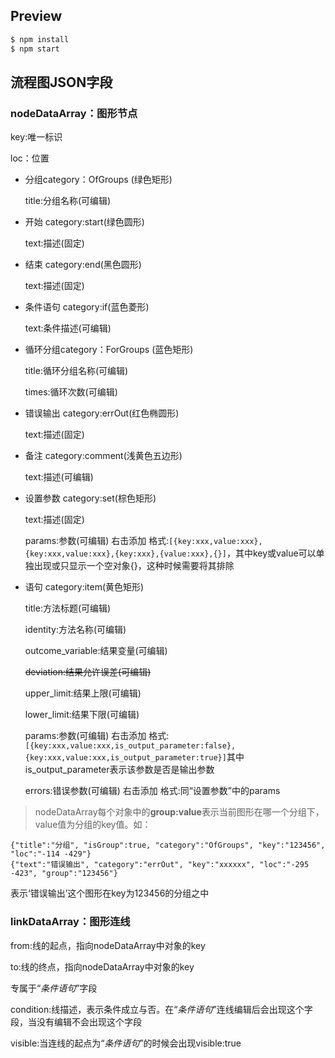 ## Preview

```bash
$ npm install
$ npm start
```

## 流程图JSON字段

### nodeDataArray：图形节点

  key:唯一标识
  
  loc：位置

* 分组category：OfGroups (绿色矩形)

    title:分组名称(可编辑)
    

* 开始 category:start(绿色圆形)

    text:描述(固定)
    

* 结束 category:end(黑色圆形)

    text:描述(固定)
    

* 条件语句 category:if(蓝色菱形)

    text:条件描述(可编辑)
    

* 循环分组category：ForGroups (蓝色矩形)

    title:循环分组名称(可编辑)
    
    times:循环次数(可编辑)
    

* 错误输出 category:errOut(红色椭圆形)
    
    text:描述(固定)
    

* 备注 category:comment(浅黄色五边形)

    text:描述(可编辑)
    

* 设置参数 category:set(棕色矩形)

    text:描述(固定)
    
    params:参数(可编辑) 右击添加 格式:```[{key:xxx,value:xxx},{key:xxx,value:xxx},{key:xxx},{value:xxx},{}]```，其中key或value可以单独出现或只显示一个空对象{}，这种时候需要将其排除


* 语句 category:item(黄色矩形)

    title:方法标题(可编辑)
    
    identity:方法名称(可编辑)
    
    outcome_variable:结果变量(可编辑)
    
    <del>deviation:结果允许误差(可编辑)</del>
    
    upper_limit:结果上限(可编辑)
    
    lower_limit:结果下限(可编辑)
    
    params:参数(可编辑) 右击添加   格式:```[{key:xxx,value:xxx,is_output_parameter:false},{key:xxx,value:xxx,is_output_parameter:true}]```其中is_output_parameter表示该参数是否是输出参数
    
    errors:错误参数(可编辑) 右击添加  格式:同“设置参数”中的params
    

>nodeDataArray每个对象中的**group:value**表示当前图形在哪一个分组下，value值为分组的key值。如：
```
{"title":"分组", "isGroup":true, "category":"OfGroups", "key":"123456", "loc":"-114 -429"}
{"text":"错误输出", "category":"errOut", "key":"xxxxxx", "loc":"-295 -423", "group":"123456"}
```
表示‘错误输出’这个图形在key为123456的分组之中


### linkDataArray：图形连线

from:线的起点，指向nodeDataArray中对象的key

to:线的终点，指向nodeDataArray中对象的key

专属于“*条件语句*”字段

condition:线描述，表示条件成立与否。在“*条件语句*”连线编辑后会出现这个字段，当没有编辑不会出现这个字段

visible:当连线的起点为“*条件语句*”的时候会出现visible:true







